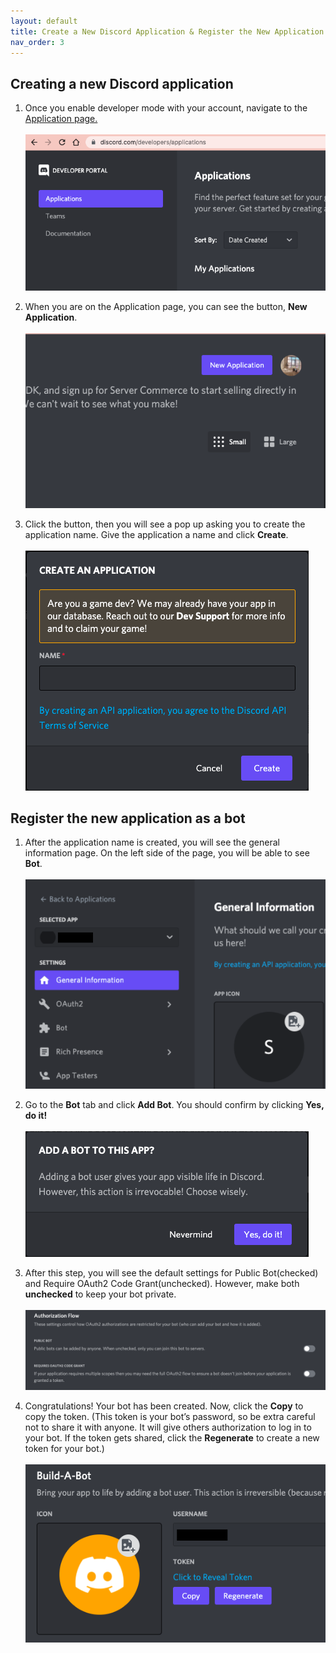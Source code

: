 ```yaml
---
layout: default
title: Create a New Discord Application & Register the New Application as a Bot
nav_order: 3
---
```


## Creating a new Discord application
1. Once you enable developer mode with your account, navigate to the [Application page.](https://discord.com/developers/applications)<br><br>![newApplication1](../graphics/newApplication1.png)

2. When you are on the Application page, you can see the button, **New Application**.<br><br>![newApplication2](../graphics/newApplication2.png)

3. Click the button, then you will see a pop up asking you to create the application name. Give the application a name and click **Create**.<br><br>![newApplication3](../graphics/newApplication3.png)

## Register the new application as a bot
1. After the application name is created, you will see the general information page. On the left side of the page, you will be able to see **Bot**.<br><br>![newApplication1](../graphics/registration1.png)

2. Go to the **Bot** tab and click **Add Bot**. You should confirm by clicking **Yes, do it!**<br><br>![newApplication1](../graphics/registration2.png)

3. After this step, you will see the default settings for Public Bot(checked) and Require OAuth2 Code Grant(unchecked). However, make both **unchecked** to keep your bot private.<br><br>![newApplication1](../graphics/registration3.png)

4. Congratulations! Your bot has been created. Now, click the **Copy** to copy the token. 
(This token is your bot’s password, so be extra careful not to share it with anyone. It will give others authorization to log in to your bot. If the token gets shared, click the **Regenerate** to create a new token for your bot.)<br><br>![newApplication1](../graphics/registration4.png)
